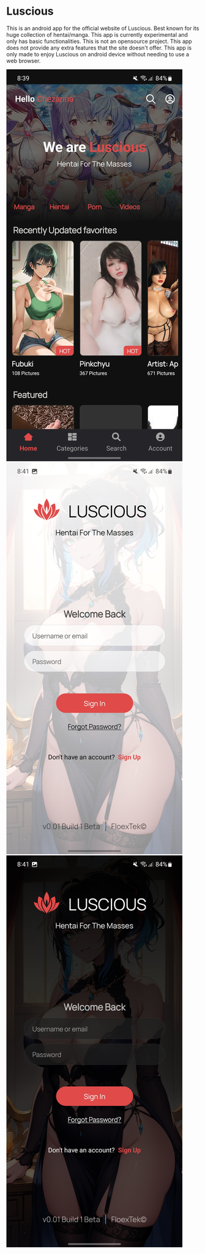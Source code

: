 # Luscious

This is an android app for the official website of Luscious. Best known for its huge collection of hentai/manga.
This app is currently experimental and only has basic functionalities. This is not an opensource project. This app does not provide any extra features that the site doesn't offer. This app is only made to enjoy Luscious on android device without needing to use a web browser.


![alt text](https://github.com/FloexTek/Luscious-Android/blob/main/assets/screenshots/Screenshot_20240729_083953.jpg?raw=true)
![alt text](https://github.com/FloexTek/Luscious-Android/blob/main/assets/screenshots/Screenshot_20240729_084130.jpg?raw=true)
![alt text](https://github.com/FloexTek/Luscious-Android/blob/main/assets/screenshots/Screenshot_20240729_084140.jpg?raw=true)